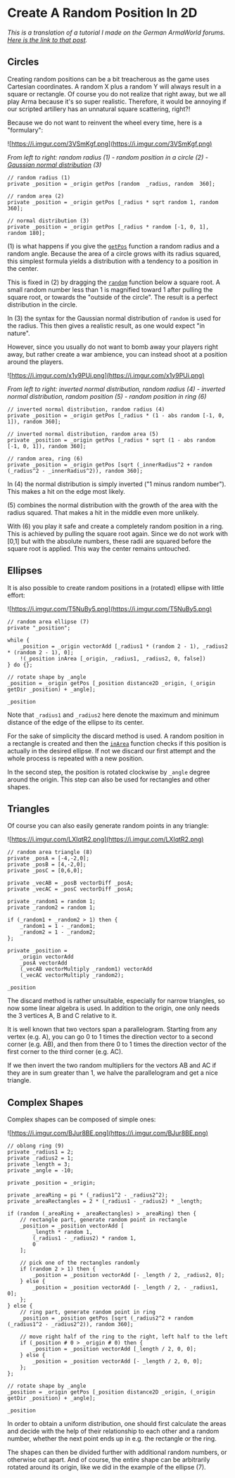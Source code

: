 # Create A Random Position In 2D
_This is a translation of a tutorial I made on the German ArmaWorld forums. [Here is the link to that post](https://armaworld.de/index.php?thread/3796-zufällige-position-erzeugen/)._

## Circles

Creating random positions can be a bit treacherous as the game uses Cartesian coordinates.
A random X plus a random Y will always result in a square or rectangle.
Of course you do not realize that right away, but we all play Arma because it's so super realistic.
Therefore, it would be annoying if our scripted artillery has an unnatural square scattering, right?!

Because we do not want to reinvent the wheel every time, here is a "formulary":

![https://i.imgur.com/3VSmKgf.png](https://i.imgur.com/3VSmKgf.png)

_From left to right: 
random radius (1) - random position in a circle (2) - [Gaussian normal distribution](https://en.wikipedia.org/wiki/Normal_distribution) (3)_
```sqf
// random radius (1)
private _position = _origin getPos [random  _radius, random  360];

// random area (2)
private _position = _origin getPos [_radius * sqrt random 1, random 360];

// normal distribution (3)
private _position = _origin getPos [_radius * random [-1, 0, 1], random 180];
```
(1) is what happens if you give the [`getPos`](https://community.bistudio.com/wiki/getPos) function a random radius and a random angle.
Because the area of a circle grows with its radius squared, this simplest formula yields a distribution with a tendency to a position in the center.

This is fixed in (2) by dragging the [`random`](https://community.bistudio.com/wiki/random) function below a square root.
A small random number less than 1 is magnified toward 1 after pulling the square root, or towards the "outside of the circle".
The result is a perfect distribution in the circle.

In (3) the syntax for the Gaussian normal distribution of `random` is used for the radius.
This then gives a realistic result, as one would expect "in nature".

However, since you usually do not want to bomb away your players right away, but rather create a war ambience, you can instead shoot at a position around the players.

![https://i.imgur.com/x1y9PUi.png](https://i.imgur.com/x1y9PUi.png)

_From left to right:
inverted normal distribution, random radius (4) - inverted normal distribution, random position (5) - random position in ring (6)_
```sqf
// inverted normal distribution, random radius (4)
private _position = _origin getPos [_radius * (1 - abs random [-1, 0, 1]), random 360];

// inverted normal distribution, random area (5)
private _position = _origin getPos [_radius * sqrt (1 - abs random [-1, 0, 1]), random 360];

// random area, ring (6)
private _position = _origin getPos [sqrt (_innerRadius^2 + random (_radius^2 - _innerRadius^2)), random 360];
```
In (4) the normal distribution is simply inverted ("1 minus random number").
This makes a hit on the edge most likely.

(5) combines the normal distribution with the growth of the area with the radius squared.
That makes a hit in the middle even more unlikely.

With (6) you play it safe and create a completely random position in a ring.
This is achieved by pulling the square root again.
Since we do not work with [0,1] but with the absolute numbers, these radii are squared before the square root is applied.
This way the center remains untouched.


## Ellipses
It is also possible to create random positions in a (rotated) ellipse with little effort:

![https://i.imgur.com/T5NuBy5.png](https://i.imgur.com/T5NuBy5.png)

```sqf
// random area ellipse (7)
private "_position";

while {
    _position = _origin vectorAdd [_radius1 * (random 2 - 1), _radius2 * (random 2 - 1), 0];
    !(_position inArea [_origin, _radius1, _radius2, 0, false])
} do {};

// rotate shape by _angle
_position = _origin getPos [_position distance2D _origin, (_origin getDir _position) + _angle];

_position
```
Note that `_radius1` and `_radius2` here denote the maximum and minimum distance of the edge of the ellipse to its center.

For the sake of simplicity the discard method is used.
A random position in a rectangle is created and then the [`inArea`](https://community.bistudio.com/wiki/inArea) function checks if this position is actually in the desired ellipse.
If not we discard our first attempt and the whole process is repeated with a new position.

In the second step, the position is rotated clockwise by `_angle` degree around the origin.
This step can also be used for rectangles and other shapes.

## Triangles
Of course you can also easily generate random points in any triangle:

![https://i.imgur.com/LXIqtR2.png](https://i.imgur.com/LXIqtR2.png)

```sqf
// random area triangle (8)
private _posA = [-4,-2,0];
private _posB = [4,-2,0];
private _posC = [0,6,0];

private _vecAB = _posB vectorDiff _posA;
private _vecAC = _posC vectorDiff _posA;

private _random1 = random 1;
private _random2 = random 1;

if (_random1 + _random2 > 1) then {
    _random1 = 1 - _random1;
    _random2 = 1 - _random2;
};

private _position =
    _origin vectorAdd
    _posA vectorAdd
    (_vecAB vectorMultiply _random1) vectorAdd
    (_vecAC vectorMultiply _random2);

_position
```
The discard method is rather unsuitable, especially for narrow triangles, so now some linear algebra is used.
In addition to the origin, one only needs the 3 vertices A, B and C relative to it.

It is well known that two vectors span a parallelogram. Starting from any vertex (e.g. A), you can go 0 to 1 times the direction vector to a second corner (e.g. AB), and then from there 0 to 1 times the direction vector of the first corner to the third corner (e.g. AC).

If we then invert the two random multipliers for the vectors AB and AC if they are in sum greater than 1, we halve the parallelogram and get a nice triangle.

## Complex Shapes

Complex shapes can be composed of simple ones:

![https://i.imgur.com/BJur8BE.png](https://i.imgur.com/BJur8BE.png)

```sqf
// oblong ring (9)
private _radius1 = 2;
private _radius2 = 1;
private _length = 3;
private _angle = -10;

private _position = _origin;

private _areaRing = pi * (_radius1^2 - _radius2^2);
private _areaRectangles = 2 * (_radius1 - _radius2) * _length;

if (random (_areaRing + _areaRectangles) > _areaRing) then {
    // rectangle part, generate random point in rectangle
    _position = _position vectorAdd [
        _length * random 1,
        (_radius1 - _radius2) * random 1,
        0
    ];

    // pick one of the rectangles randomly
    if (random 2 > 1) then {
        _position = _position vectorAdd [- _length / 2, _radius2, 0];
    } else {
        _position = _position vectorAdd [- _length / 2, - _radius1, 0];
    };
} else {
    // ring part, generate random point in ring
    _position = _position getPos [sqrt (_radius2^2 + random (_radius1^2 - _radius2^2)), random 360];

    // move right half of the ring to the right, left half to the left
    if (_position # 0 > _origin # 0) then {
        _position = _position vectorAdd [_length / 2, 0, 0];
    } else {
        _position = _position vectorAdd [- _length / 2, 0, 0];
    };
};

// rotate shape by _angle
_position = _origin getPos [_position distance2D _origin, (_origin getDir _position) + _angle];

_position
```
In order to obtain a uniform distribution, one should first calculate the areas and decide with the help of their relationship to each other and a random number, whether the next point ends up in e.g. the rectangle or the ring.

The shapes can then be divided further with additional random numbers, or otherwise cut apart. And of course, the entire shape can be arbitrarily rotated around its origin, like we did in the example of the ellipse (7).

